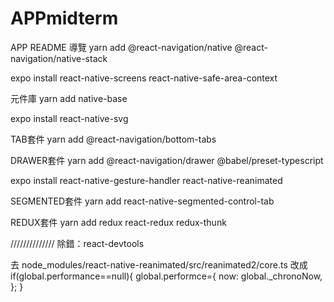 # APPmidterm
APP README
導覽
yarn add @react-navigation/native @react-navigation/native-stack

expo install react-native-screens react-native-safe-area-context

元件庫
yarn add native-base

expo install react-native-svg

TAB套件
yarn add @react-navigation/bottom-tabs

DRAWER套件
yarn add @react-navigation/drawer @babel/preset-typescript

expo install react-native-gesture-handler react-native-reanimated

SEGMENTED套件
yarn add react-native-segmented-control-tab

REDUX套件
yarn add redux react-redux redux-thunk


//////////////
除錯：react-devtools

去 node_modules/react-native-reanimated/src/reanimated2/core.ts
改成 if(global.performance==null){
	global.performce={
		now: global._chronoNow,	
	};
}
